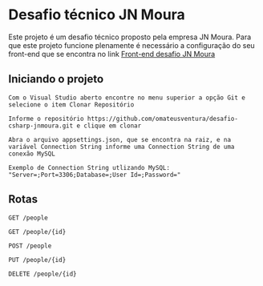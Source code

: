 # Desafio técnico JN Moura

Este projeto é um desafio técnico proposto pela empresa JN Moura. Para que este projeto funcione plenamente é necessário
a configuração do seu front-end que se encontra no link [Front-end desafio JN Moura](https://github.com/omateusventura/desafio-angularjs-jnmoura/)

## Iniciando o projeto

```
Com o Visual Studio aberto encontre no menu superior a opção Git e selecione o item Clonar Repositório
```

```
Informe o repositório https://github.com/omateusventura/desafio-csharp-jnmoura.git e clique em clonar
```

```
Abra o arquivo appsettings.json, que se encontra na raiz, e na variável Connection String informe uma Connection String de uma conexão MySQL
```

```
Exemplo de Connection String utlizando MySQL: "Server=;Port=3306;Database=;User Id=;Password="
```


## Rotas

```
GET /people
```

```
GET /people/{id}
```

```
POST /people
```

```
PUT /people/{id}
```

```
DELETE /people/{id}
```
